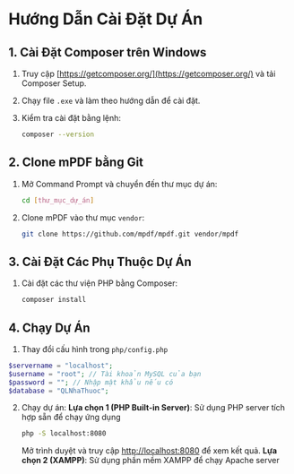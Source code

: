 # Hướng Dẫn Cài Đặt Dự Án

## 1. Cài Đặt Composer trên Windows
1. Truy cập [https://getcomposer.org/](https://getcomposer.org/) và tải Composer Setup.
2. Chạy file `.exe` và làm theo hướng dẫn để cài đặt.
3. Kiểm tra cài đặt bằng lệnh:

    ```bash
    composer --version
    ```

## 2. Clone mPDF bằng Git
1. Mở Command Prompt và chuyển đến thư mục dự án:
    ```bash
    cd [thư_mục_dự_án]
    ```
2. Clone mPDF vào thư mục `vendor`:
    ```bash
    git clone https://github.com/mpdf/mpdf.git vendor/mpdf
    ```

## 3. Cài Đặt Các Phụ Thuộc Dự Án
1. Cài đặt các thư viện PHP bằng Composer:
    ```bash
    composer install
    ```

## 4. Chạy Dự Án
1. Thay đổi cấu hình trong `php/config.php`
```php
$servername = "localhost";  
$username = "root"; // Tài khoản MySQL của bạn 
$password = ""; // Nhập mật khẩu nếu có
$database = "QLNhaThuoc";  
```
2. Chạy dự án:
    **Lựa chọn 1 (PHP Built-in Server)**: Sử dụng PHP server tích hợp sẵn để chạy ứng dụng
    ```bash
    php -S localhost:8080
    ```
    Mở trình duyệt và truy cập [http://localhost:8080](http://localhost:8000) để xem kết quả.
    **Lựa chọn 2 (XAMPP)**: Sử dụng phần mềm XAMPP để chạy Apache server
